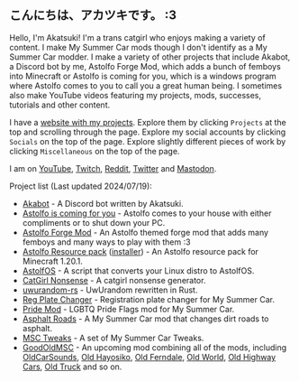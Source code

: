 ## こんにちは、アカツキです。 :3

Hello, I'm Akatsuki! I'm a trans catgirl who enjoys making a variety of content. I make My Summer Car mods though I don't identify as a My Summer Car modder. I make a variety of other projects that include Akabot, a Discord bot by me, Astolfo Forge Mod, which adds a bunch of femboys into Minecraft or Astolfo is coming for you, which is a windows program where Astolfo comes to you to call you a great human being. I sometimes also make YouTube videos featuring my projects, mods, successes, tutorials and other content.

I have a [website with my projects](https://akatsuki.nekoweb.org/). Explore them by clicking `Projects` at the top and scrolling through the page. Explore my social accounts by clicking `Socials` on the top of the page. Explore slightly different pieces of work by clicking `Miscellaneous` on the top of the page.

I am on [YouTube](https://youtube.com/@Akatsuki2555), [Twitch](https://twitch.tv/Akatsuki2555), [Reddit](https://reddit.com/u/Akatsuki_2555), [Twitter](https://twitter.com/@Akatsuki2555) and [Mastodon](https://mastodon.catgirl.cloud/deck/@Akatsuki).

Project list (Last updated 2024/07/19):

- [Akabot](https://akatsuki.nekoweb.org/project/akabot) - A Discord bot written by Akatsuki.
- [Astolfo is coming for you](https://github.com/Akatsuki2555/AstolfoIsComingForYou/releases) - Astolfo comes to your house with either compliments or to shut down your PC.
- [Astolfo Forge Mod](https://github.com/Akatsuki2555/AstolfoForge/releases) - An Astolfo themed forge mod that adds many femboys and many ways to play with them :3
- [Astolfo Resource pack](https://github.com/Akatsuki2555/AstolfoResourcePack) ([installer](https://github.com/Akatsuki2555/AstolfoResourcePackInstaller/releases/)) - An Astolfo resource pack for Minecraft 1.20.1.
- [AstolfOS](https://github.com/Akatsuki2555/AstolfOS/wiki/) - A script that converts your Linux distro to AstolfOS.
- [CatGirl Nonsense](https://akatsuki.nekoweb.org/project/catgirlnonsense/) - A catgirl nonsense generator.
- [uwurandom-rs](https://github.com/Akatsuki2555/uwurandom-rs/) - UwUrandom rewritten in Rust.
- [Reg Plate Changer](https://akatsuki.nekoweb.org/project/regplatechanger) - Registration plate changer for My Summer Car.
- [Pride Mod](https://akatsuki.nekoweb.org/project/pridemod) - LGBTQ Pride Flags mod for My Summer Car.
- [Asphalt Roads](https://akatsuki.nekoweb.org/project/asphaltroads) - A My Summer Car mod that changes dirt roads to asphalt.
- [MSC Tweaks](https://akatsuki.nekoweb.org/project/msctweaks) - A set of My Summer Car Tweaks.
- [GoodOldMSC](https://akatsuki.nekoweb.org/project/goodoldmsc) - An upcoming mod combining all of the mods, including [OldCarSounds](https://akatsuki.nekoweb.org/project/oldcarsounds), [Old Hayosiko](https://akatsuki.nekoweb.org/project/oldhayosiko), [Old Ferndale](https://akatsuki.nekoweb.org/project/oldferndale), [Old World](https://akatsuki.nekoweb.org/project/oldworld), [Old Highway Cars](https://akatsuki.nekoweb.org/project/oldhighwaycars), [Old Truck](https://akatsuki.nekoweb.org/project/oldtrucksounds) and so on.
